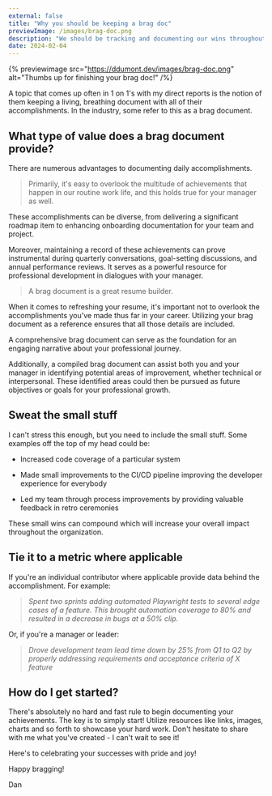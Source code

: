 ```yaml
---
external: false
title: "Why you should be keeping a brag doc"
previewImage: /images/brag-doc.png
description: "We should be tracking and documenting our wins throughout our careers. It will pay dividends in the long run."
date: 2024-02-04
---
```


{% previewimage src="https://ddumont.dev/images/brag-doc.png" alt="Thumbs up for finishing your brag doc!" /%}

A topic that comes up often in 1 on 1's with my direct reports is the notion of them keeping a living, breathing document with all of their accomplishments. In the industry, some refer to this as a brag document.

## What type of value does a brag document provide?

There are numerous advantages to documenting daily accomplishments. 

> Primarily, it's easy to overlook the multitude of achievements that happen in our routine work life, and this holds true for your manager as well.

These accomplishments can be diverse, from delivering a significant roadmap item to enhancing onboarding documentation for your team and project.

Moreover, maintaining a record of these achievements can prove instrumental during quarterly conversations, goal-setting discussions, and annual performance reviews. It serves as a powerful resource for professional development in dialogues with your manager.

> A brag document is a great resume builder.

When it comes to refreshing your resume, it's important not to overlook the accomplishments you've made thus far in your career. Utilizing your brag document as a reference ensures that all those details are included.

A comprehensive brag document can serve as the foundation for an engaging narrative about your professional journey.

Additionally, a compiled brag document can assist both you and your manager in identifying potential areas of improvement, whether technical or interpersonal. These identified areas could then be pursued as future objectives or goals for your professional growth.

## Sweat the small stuff

I can't stress this enough, but you need to include the small stuff. Some examples off the top of my head could be:

- Increased code coverage of a particular system

- Made small improvements to the CI/CD pipeline improving the developer experience for everybody

- Led my team through process improvements by providing valuable feedback in retro ceremonies

These small wins can compound which will increase your overall impact throughout the organization.

## Tie it to a metric where applicable

If you're an individual contributor where applicable provide data behind the accomplishment. For example:

> _Spent two sprints adding automated Playwright tests to several edge cases of a feature. This brought automation coverage to 80% and resulted in a decrease in bugs at a 50% clip._

Or, if you're a manager or leader:
> _Drove development team lead time down by 25% from Q1 to Q2 by properly addressing requirements and acceptance criteria of X feature_

## How do I get started?

There's absolutely no hard and fast rule to begin documenting your achievements. The key is to simply start! Utilize resources like links, images, charts and so forth to showcase your hard work. Don't hesitate to share with me what you've created - I can't wait to see it!

Here's to celebrating your successes with pride and joy!

Happy bragging!

Dan
